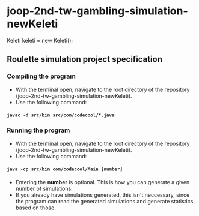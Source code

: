 # joop-2nd-tw-gambling-simulation-newKeleti
Keleti keleti = new Keleti();

## Roulette simulation project specification

### Compiling the program

* With the terminal open, navigate to the root directory of the repository (joop-2nd-tw-gambling-simulation-newKeleti).
* Use the following command:

#### `javac -d src/bin src/com/codecool/*.java`

### Running the program

* With the terminal open, navigate to the root directory of the repository (joop-2nd-tw-gambling-simulation-newKeleti).
* Use the following command:

#### `java -cp src/bin com/codecool/Main [number]`

* Entering the **number** is optional. This is how you can generate a given number of simulations.
* If you already have simulations generated, this isn't neccessary, since the program can read the generated
simulations and generate statistics based on those.